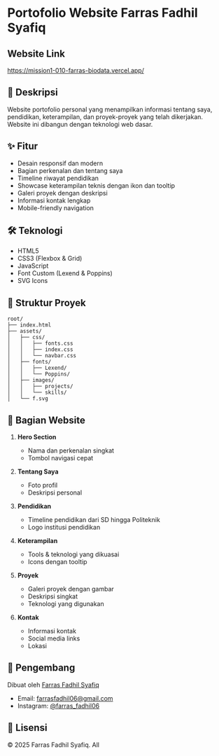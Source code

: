 # Portofolio Website Farras Fadhil Syafiq

## Website Link
https://mission1-010-farras-biodata.vercel.app/

## 📝 Deskripsi
Website portofolio personal yang menampilkan informasi tentang saya, pendidikan, keterampilan, dan proyek-proyek yang telah dikerjakan. Website ini dibangun dengan teknologi web dasar.

## ✨ Fitur
- Desain responsif dan modern
- Bagian perkenalan dan tentang saya  
- Timeline riwayat pendidikan
- Showcase keterampilan teknis dengan ikon dan tooltip
- Galeri proyek dengan deskripsi
- Informasi kontak lengkap
- Mobile-friendly navigation

## 🛠️ Teknologi
- HTML5
- CSS3 (Flexbox & Grid)
- JavaScript
- Font Custom (Lexend & Poppins)
- SVG Icons

## 📁 Struktur Proyek
```
root/
├── index.html
├── assets/
│   ├── css/
│   │   ├── fonts.css
│   │   ├── index.css 
│   │   └── navbar.css
│   ├── fonts/
│   │   ├── Lexend/
│   │   └── Poppins/
│   ├── images/
│   │   ├── projects/
│   │   └── skills/
│   └── f.svg
```

## 📑 Bagian Website
1. **Hero Section**
   - Nama dan perkenalan singkat
   - Tombol navigasi cepat

2. **Tentang Saya**
   - Foto profil
   - Deskripsi personal
   
3. **Pendidikan**
   - Timeline pendidikan dari SD hingga Politeknik
   - Logo institusi pendidikan

4. **Keterampilan**
   - Tools & teknologi yang dikuasai
   - Icons dengan tooltip

5. **Proyek**
   - Galeri proyek dengan gambar
   - Deskripsi singkat
   - Teknologi yang digunakan

6. **Kontak**
   - Informasi kontak
   - Social media links
   - Lokasi

## 👤 Pengembang
Dibuat oleh [Farras Fadhil Syafiq](https://farrasfadhils.vercel.app)
- Email: farrasfadhil06@gmail.com
- Instagram: [@farras_fadhil06](https://instagram.com/farras_fadhil06)

## 📄 Lisensi
© 2025 Farras Fadhil Syafiq. All
